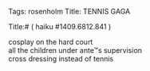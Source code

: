 Tags: rosenholm
Title: TENNIS GAGA
  
Title:# ( haiku #1409.6812.841 )  
  
cosplay on the hard court  
all the children under ante™s supervision  
cross dressing instead of tennis  
